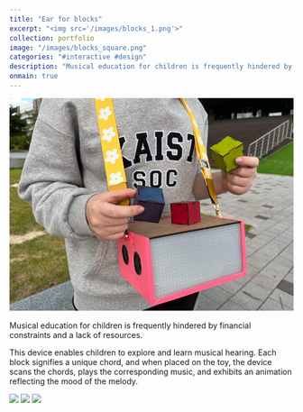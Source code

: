 ```yaml
---
title: "Ear for blocks"
excerpt: "<img src='/images/blocks_1.png'>"
collection: portfolio
image: "/images/blocks_square.png"
categories: "#interactive #design"
description: "Musical education for children is frequently hindered by financial constraints and a lack of resources. This device enables children to explore and learn musical hearing. Each block signifies a unique chord, and when placed on the toy, the device scans the chords, plays the corresponding music, and exhibits an animation reflecting the mood of the melody."
onmain: true
---
```

<img src='images/blocks_1.png'>

Musical education for children is frequently hindered by financial constraints and a lack of resources.

This device enables children to explore and learn musical hearing. Each block signifies a unique chord, and when placed on the toy, the device scans the chords, plays the corresponding music, and exhibits an animation reflecting the mood of the melody.

<img src='images/blocks_2.png'>
<img src='images/blocks_3.png'>
<img src='images/blocks_4.png'>
